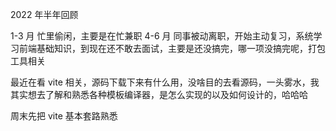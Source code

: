 2022 年半年回顾

1-3 月 忙里偷闲，主要是在忙兼职 4-6 月 同事被动离职，开始主动复习，系统学习前端基础知识，到现在还不敢去面试，主要是还没搞完，哪一项没搞完呢，打包工具相关

最近在看 vite 相关，源码下载下来有什么用，没啥目的去看源码，一头雾水，我其实想去了解和熟悉各种模板编译器，是怎么实现的以及如何设计的，哈哈哈

周末先把 vite 基本套路熟悉
